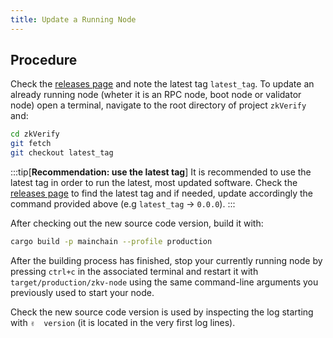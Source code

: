 ```yaml
---
title: Update a Running Node
---
```


## Procedure

Check the [releases page](https://github.com/zkVerify/compose-zkverify-simplified/releases) and note the latest tag `latest_tag`.
To update an already running node (wheter it is an RPC node, boot node or validator node) open a terminal, navigate to the root directory of project `zkVerify` and:

```bash
cd zkVerify
git fetch
git checkout latest_tag
```

:::tip[**Recommendation: use the latest tag**]
It is recommended to use the latest tag in order to run the latest, most updated software. Check the [releases page](https://github.com/zkVerify/compose-zkverify-simplified/releases) to find the latest tag and if needed, update accordingly the command provided above (e.g `latest_tag` -> `0.0.0`).
:::

After checking out the new source code version, build it with:

```bash
cargo build -p mainchain --profile production
```

After the building process has finished, stop your currently running node by pressing `ctrl+c` in the associated terminal and restart it with `target/production/zkv-node` using the same command-line arguments you previously used to start your node.

Check the new source code version is used by inspecting the log starting with `✌️  version` (it is located in the very first log lines).
